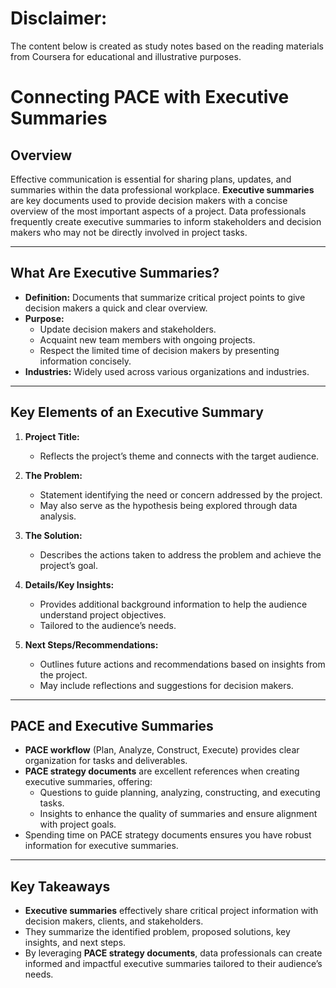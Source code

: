 # Disclaimer: 
The content below is created as study notes based on the reading materials from Coursera for educational and illustrative purposes.

# Connecting PACE with Executive Summaries

## Overview
Effective communication is essential for sharing plans, updates, and summaries within the data professional workplace. **Executive summaries** are key documents used to provide decision makers with a concise overview of the most important aspects of a project. Data professionals frequently create executive summaries to inform stakeholders and decision makers who may not be directly involved in project tasks.

---

## What Are Executive Summaries?
- **Definition:** Documents that summarize critical project points to give decision makers a quick and clear overview.
- **Purpose:** 
  - Update decision makers and stakeholders.
  - Acquaint new team members with ongoing projects.
  - Respect the limited time of decision makers by presenting information concisely.
- **Industries:** Widely used across various organizations and industries.

---

## Key Elements of an Executive Summary
1. **Project Title:**  
   - Reflects the project’s theme and connects with the target audience.

2. **The Problem:**  
   - Statement identifying the need or concern addressed by the project.  
   - May also serve as the hypothesis being explored through data analysis.

3. **The Solution:**  
   - Describes the actions taken to address the problem and achieve the project’s goal.

4. **Details/Key Insights:**  
   - Provides additional background information to help the audience understand project objectives.  
   - Tailored to the audience’s needs.

5. **Next Steps/Recommendations:**  
   - Outlines future actions and recommendations based on insights from the project.  
   - May include reflections and suggestions for decision makers.

---

## PACE and Executive Summaries
- **PACE workflow** (Plan, Analyze, Construct, Execute) provides clear organization for tasks and deliverables.
- **PACE strategy documents** are excellent references when creating executive summaries, offering:
  - Questions to guide planning, analyzing, constructing, and executing tasks.
  - Insights to enhance the quality of summaries and ensure alignment with project goals.
- Spending time on PACE strategy documents ensures you have robust information for executive summaries.

---

## Key Takeaways
- **Executive summaries** effectively share critical project information with decision makers, clients, and stakeholders.  
- They summarize the identified problem, proposed solutions, key insights, and next steps.  
- By leveraging **PACE strategy documents**, data professionals can create informed and impactful executive summaries tailored to their audience’s needs.